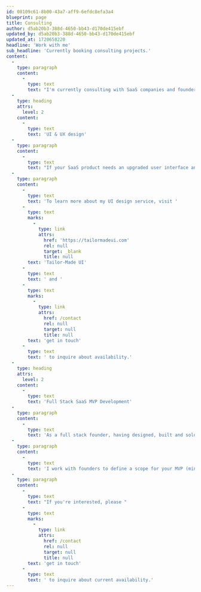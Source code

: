 ```yaml
---
id: 08109c61-8b00-43a7-aff9-6efdc8efa3a4
blueprint: page
title: Consulting
author: d5ab20b3-388d-4650-bb43-d170de415ebf
updated_by: d5ab20b3-388d-4650-bb43-d170de415ebf
updated_at: 1720658220
headline: 'Work with me'
sub_headline: 'Currently booking consulting projects.'
content:
  -
    type: paragraph
    content:
      -
        type: text
        text: "I'm currently consulting with SaaS companies and founders on product design and development.  There are two flavors of projects that I'm taking:"
  -
    type: heading
    attrs:
      level: 2
    content:
      -
        type: text
        text: 'UI & UX design'
  -
    type: paragraph
    content:
      -
        type: text
        text: "If your SaaS product needs an upgraded user interface and user experience, I'd love to help.  I've been designing and building interfaces for over 15 years and now focus on modern interfaces with Tailwind CSS."
  -
    type: paragraph
    content:
      -
        type: text
        text: 'To learn more about my UI design service, visit '
      -
        type: text
        marks:
          -
            type: link
            attrs:
              href: 'https://tailormadeui.com'
              rel: null
              target: _blank
              title: null
        text: 'Tailor-Made UI'
      -
        type: text
        text: ' and '
      -
        type: text
        marks:
          -
            type: link
            attrs:
              href: /contact
              rel: null
              target: null
              title: null
        text: 'get in touch'
      -
        type: text
        text: ' to inquire about availability.'
  -
    type: heading
    attrs:
      level: 2
    content:
      -
        type: text
        text: 'Full Stack SaaS MVP Development'
  -
    type: paragraph
    content:
      -
        type: text
        text: 'As a full stack founder, having designed, built and sold multiple SaaS apps, I have a unique combo of skills that are ideal for launching a new SaaS product idea as efficiently as possible.'
  -
    type: paragraph
    content:
      -
        type: text
        text: 'I work with founders to define a scope for your MVP (minimal viable product) and handle all of the design and build to get your version 1 into the hands of first customers.  In most cases, these projects can be shipped in under 3 months.'
  -
    type: paragraph
    content:
      -
        type: text
        text: "If you're interested, please "
      -
        type: text
        marks:
          -
            type: link
            attrs:
              href: /contact
              rel: null
              target: null
              title: null
        text: 'get in touch'
      -
        type: text
        text: ' to inquire about current availability.'
---
```

